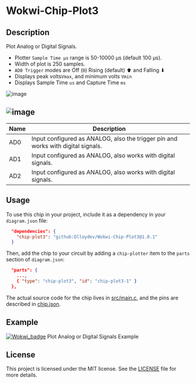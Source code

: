 # Wokwi-Chip-Plot3

## Description

Plot Analog or Digital Signals.

- Plotter `Sample Time μs` range is 50-10000 µs (default 100 µs).
-  Width of plot is 250 samples.
- `AD0 Trigger` modes are Off (`0`) Rising (default) ⬆ and Falling ⬇
- Displays peak volts`Vmax`, and minimum volts `Vmin`
- Displays  Sample Time `us` and Capture Time `ms`



![image](https://user-images.githubusercontent.com/63488701/224549835-d7a5a515-12ac-4d97-ab6d-1d816757acae.png)

## ![image](https://user-images.githubusercontent.com/63488701/224549568-25d9f3a7-cb3c-4158-8c84-f3cf90f825ad.png)

| Name | Description                                                  |
| ---- | ------------------------------------------------------------ |
| AD0  | Input  configured as ANALOG, also the trigger pin and works with digital signals. |
| AD1  | Input  configured as ANALOG, also works with digital signals. |
| AD2  | Input  configured as ANALOG, also works with digital signals. |

## Usage

To use this chip in your project, include it as a dependency in your `diagram.json` file:

```json
  "dependencies": {
    "chip-plot3": "github:Dlloydev/Wokwi-Chip-Plot3@1.0.1"
  }
```

Then, add the chip to your circuit by adding a `chip-plotter` item to the `parts` section of `diagram.json`:

```json
  "parts": {
    ...,
    { "type": "chip-plot3", "id": "chip-plot3-1" }
  },
```

The actual source code for the chip lives in [src/main.c](https://github.com/Dlloydev/Wokwi-Chip-Plot3/blob/main/src/main.c), and the pins are described in [chip.json](https://github.com/Dlloydev/Wokwi-Chip-Plot3/blob/main/chip.json).

## Example

[![Wokwi_badge](https://user-images.githubusercontent.com/63488701/212449119-a8510897-c860-4545-8c1a-794169547ba1.svg)](https://wokwi.com/projects/359000874041067521) Plot Analog or Digital Signals Example

## License

This project is licensed under the MIT license. See the [LICENSE](https://github.com/Dlloydev/Wokwi-Chip-Plot3/blob/main/LICENSE) file for more details.
